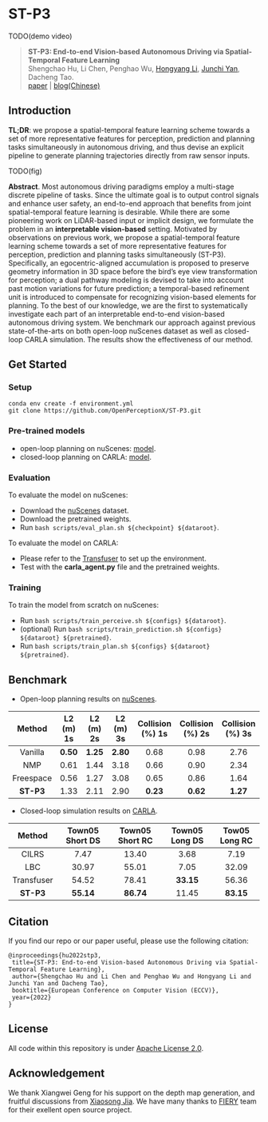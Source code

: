 # ST-P3

TODO(demo video)

> **ST-P3: End-to-end Vision-based Autonomous Driving via Spatial-Temporal Feature Learning**  
> Shengchao Hu, Li Chen, Penghao Wu, [Hongyang Li](https://lihongyang.info/), [Junchi Yan](https://thinklab.sjtu.edu.cn/), Dacheng Tao.       
> [paper](https://arxiv.org/abs/) | [blog(Chinese)]()

## Introduction
**TL;DR**: we propose a spatial-temporal feature learning scheme towards a set of more representative features for perception, prediction and planning tasks simultaneously in autonomous driving, and thus devise an explicit pipeline to generate planning trajectories directly from raw sensor inputs.

TODO(fig)

**Abstract**. Most autonomous driving paradigms employ a multi-stage discrete pipeline of tasks. Since the ultimate goal is to output control signals and enhance user safety, an end-to-end approach that benefits from joint spatial-temporal feature learning is desirable. While there are some pioneering work on LiDAR-based input or implicit design, we formulate the problem in an **interpretable vision-based** setting. Motivated by observations on previous work, we propose a spatial-temporal feature learning scheme towards a set of more representative features for perception, prediction and planning tasks simultaneously (ST-P3). Specifically, an egocentric-aligned accumulation is proposed to preserve geometry information in 3D space before the bird’s eye view transformation for perception; a dual pathway modeling is devised to take into account past motion variations for future prediction; a temporal-based refinement unit is introduced to compensate for recognizing vision-based elements for planning. To the best of our knowledge, we are the first to systematically investigate each part of an interpretable end-to-end vision-based autonomous driving system. We benchmark our approach against previous state-of-the-arts on both open-loop nuScenes dataset as well as closed-loop CARLA simulation. The results show the effectiveness of our method.


## Get Started
### Setup
```
conda env create -f environment.yml
git clone https://github.com/OpenPerceptionX/ST-P3.git
```

### Pre-trained models
- open-loop planning on nuScenes: [model]().
- closed-loop planning on CARLA: [model]().

### Evaluation
To evaluate the model on nuScenes:
- Download the [nuScenes](https://www.nuscenes.org/download) dataset.
- Download the pretrained weights.
- Run `bash scripts/eval_plan.sh ${checkpoint} ${dataroot}`.

To evaluate the model on CARLA:
- Please refer to the [Transfuser](https://github.com/autonomousvision/transfuser) to set up the environment.
- Test with the **carla_agent.py** file and the pretrained weights.


### Training
To train the model from scratch on nuScenes:
- Run `bash scripts/train_perceive.sh ${configs} ${dataroot}`.
- (optional) Run `bash scripts/train_prediction.sh ${configs} ${dataroot} ${pretrained}`.
- Run `bash scripts/train_plan.sh ${configs} ${dataroot} ${pretrained}`.

## Benchmark
- Open-loop planning results on [nuScenes](https://github.com/nutonomy/nuscenes-devkit).

| Method    | L2 (m) 1s | L2 (m) 2s | L2 (m) 3s | Collision (%) 1s | Collision (%) 2s | Collision (%) 3s |
|:---------:|:---------:|:---------:|:---------:|:----------------:|:----------------:|:----------------:|
| Vanilla   | **0.50**  | **1.25**  | **2.80**  | 0.68             | 0.98             | 2.76             |
| NMP       | 0.61      | 1.44      | 3.18      | 0.66             | 0.90             | 2.34             |
| Freespace | 0.56      | 1.27      | 3.08      | 0.65             | 0.86             | 1.64             |
| **ST-P3** | 1.33      | 2.11      | 2.90      | **0.23**         | **0.62**         | **1.27**         |

- Closed-loop simulation results on [CARLA](https://github.com/carla-simulator/carla).

| Method     | Town05 Short DS | Town05 Short RC | Town05 Long DS | Tow05 Long RC |
|:----------:|:---------------:|:---------------:|:--------------:|:-------------:|
| CILRS      | 7.47            | 13.40           | 3.68           | 7.19          |
| LBC        | 30.97           | 55.01           | 7.05           | 32.09         |
| Transfuser | 54.52           | 78.41           | **33.15**      | 56.36         |
| **ST-P3**  | **55.14**       | **86.74**       | 11.45          | **83.15**     |

## Citation

If you find our repo or our paper useful, please use the following citation:

```
@inproceedings{hu2022stp3,
 title={ST-P3: End-to-end Vision-based Autonomous Driving via Spatial-Temporal Feature Learning}, 
 author={Shengchao Hu and Li Chen and Penghao Wu and Hongyang Li and Junchi Yan and Dacheng Tao},
 booktitle={European Conference on Computer Vision (ECCV)},
 year={2022}
}
```

## License
All code within this repository is under [Apache License 2.0](https://www.apache.org/licenses/LICENSE-2.0).

## Acknowledgement
We thank Xiangwei Geng for his support on the depth map generation, and fruitful discussions from [Xiaosong Jia](https://jiaxiaosong1002.github.io/). We have many thanks to [FIERY](https://github.com/wayveai/fiery) team for their exellent open source project.
